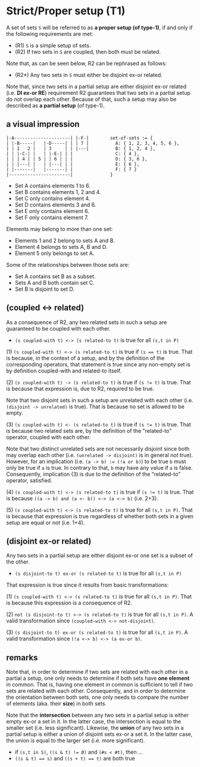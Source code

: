 
<!-- ======================================================================= -->
# Strict/Proper setup (T1)

A set of sets `S` will be referred to as **a proper setup (of type-1)**,
if and only if the following requirements are met:

* (R1) `S` is a simple setup of sets.
* (R2) If two sets in `S` are coupled, then both must be related.

Note that, as can be seen below, R2 can be rephrased as follows:

* (R2*) Any two sets in `S` must either be disjoint ex-or related.

Note that, since two sets in a partial setup are either disjoint ex-or related
(i.e. **DI ex-or RE**) requirement R2 guarantees that two sets in a partial
setup do not overlap each other. Because of that, such a setup may also be
described as **a partial setup** (of type-1).

<!-- ======================================================================= -->
## a visual impression

```
|-A---------------------| |-F-|        set-of-sets := {
| |-B-----|   |-D-----| | | 7 |          A: { 1, 2, 3, 4, 5, 6 },
| | 1   2 |   | 3     | | |---|          B: { 1, 2, 4 },
| | |-C-| |   | |-E-| | |                C: { 4 },
| | | 4 | | 5 | | 6 | | |                D: { 3, 6 },
| | |---| |   | |---| | |                E: { 6 },
| |-------|   |-------| |                F: { 7 }
|-----------------------|              }
```

* Set A contains elements 1 to 6.
* Set B contains elements 1, 2 and 4.
* Set C only contains element 4.
* Set D contains elements 3 and 6.
* Set E only contains element 6.
* Set F only contains element 7.

Elements may belong to more than one set:

* Elements 1 and 2 belong to sets A and B.
* Element 4 belongs to sets A, B and D.
* Element 5 only belongs to set A.

Some of the relationships between those sets are:

* Set A contains set B as a subset.
* Sets A and B both contain set C.
* Set B is disjoint to set D.

<!-- ======================================================================= -->
## (coupled <-> related)

As a consequence of R2, any two related sets in such a setup are guaranteed
to be coupled with each other.

* `(s coupled-with t) <-> (s related-to t)` is true for all `(s,t in P)`

(1) `(s coupled-with t) <-> (s related-to t)` is true if `(s == t)` is true.
That is because, in the context of a setup, and by the definition of the
corresponding operators, that statement is true since any non-empty set
is by definition coupled-with and related-to itself.

(2) `(s coupled-with t) -> (s related-to t)` is true if `(s != t)` is true.
That is because that expression is, due to R2, required to be true.

Note that two disjoint sets in such a setup are unrelated with each other
(i.e. `(disjoint -> unrelated)` is true). That is because no set is allowed
to be empty.

(3) `(s coupled-with t) <- (s related-to t)` is true if `(s != t)` is true.
That is because two related sets are, by the definition of the "related-to"
operator, coupled with each other.

Note that two distinct unrelated sets are not necessarily disjoint since both
may overlap each other (i.e. `(unrelated -> disjoint)` is in general *not*
true). However, for an implication (i.e. `(a -> b) := (!a or b)`) to be true
`b` must only be true if `a` is true. In contrary to that, `b` may have any
value if `a` is false. Consequently, implication (3) is due to the definition
of the "related-to" operator, satisfied.

(4) `(s coupled-with t) <-> (s related-to t)` is true if `(s != t)` is true.
That is because `((a -> b) and (a <- b)) <-> (a <-> b)` (i.e. 2+3).

(5) `(s coupled-with t) <-> (s related-to t)` is true for all `(s,t in P)`.
That is because that expression is true regardless of whether both sets in
a given setup are equal or not (i.e. 1+4).

<!-- ======================================================================= -->
## (disjoint ex-or related)

Any two sets in a partial setup are either disjoint
ex-or one set is a subset of the other.

* `(s disjoint-to t) ex-or (s related-to t)` is true for all `(s,t in P)`

That expression is true since it results from basic transformations:

(1) `(s coupled-with t) <-> (s related-to t)` is true for all `(s,t in P)`.
That is because this expression is a consequence of R2.

(2) `not (s disjoint-to t) <-> (s related-to t)` is true for all `(s,t in P)`.
A valid transformation since `(coupled-with <-> not-disjoint)`.

(3) `(s disjoint-to t) ex-or (s related-to t)` is true for all `(s,t in P)`.
A valid transformation since `(!a <-> b) <-> (a ex-or b)`.

<!-- ======================================================================= -->
## remarks

Note that, in order to determine if two sets are related with each other in a
partial a setup, one only needs to determine if both sets have **one element**
in common. That is, having one element in common is sufficient to tell if two
sets are related with each other. Consequently, and in order to determine the
orientation between both sets, one only needs to compare the number of elements
(aka. their **size**) in both sets.

Note that the **intersection** between any two sets in a partial setup is
either empty ex-or a set in it. In the latter case, the intersection is equal
to the smaller set (i.e. less significant). Likewise, the **union** of any two
sets in a partial setup is either a union of disjoint sets ex-or a set it.
In the latter case, the union is equal to the larger set (i.e. more significant).

* if `(s,t in S)`, `((s & t) != Ø)` and `(#s < #t)`, then ...
* `((s & t) == s)` and `((s + t) == t)` are both true
